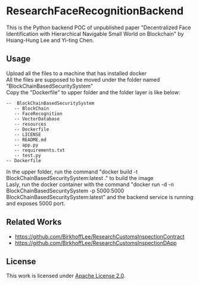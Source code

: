 # ResearchFaceRecognitionBackend

This is the Python backend POC of unpublished paper "Decentralized Face Identification with Hierarchical Navigable Small World on Blockchain" by Hsiang-Hung Lee and Yi-ting Chen.

## Usage
Upload all the files  to a machine that has installed docker  
All the files are supposed to be moved under the folder named "BlockChainBasedSecuritySystem"  
Copy the "Dockerfile" to upper folder and the folder layer is like below:  
```
--  BlockChainBasedSecuritySystem  
   -- BlockChain  
   -- FaceRecognition  
   -- VectorDatabase  
   -- resources  
   -- Dockerfile  
   -- LICENSE  
   -- README.md  
   -- app.py  
   -- requirements.txt  
   -- test.py  
-- Dockerfile
```
In the upper folder, run the command "docker build -t BlockChainBasedSecuritySystem:latest ." to build the image  
Lasly, run the docker container with the command "docker run -d -n BlockChainBasedSecuritySystem -p 5000:5000 BlockChainBasedSecuritySystem:latest" and the backend service is running and exposes 5000 port.  

## Related Works

* https://github.com/BirkhoffLee/ResearchCustomsInspectionContract
* https://github.com/BirkhoffLee/ResearchCustomsInspectionDApp

## License

This work is licensed under [Apache License 2.0](LICENSE).
